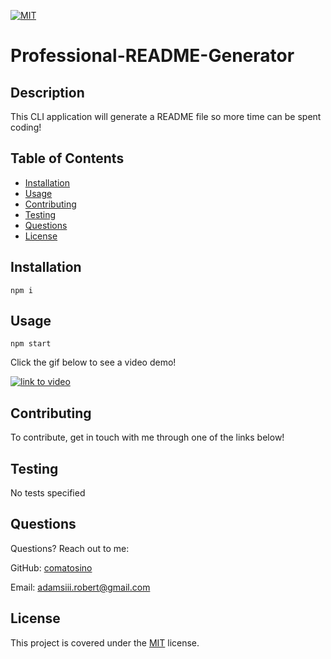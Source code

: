 
  [![MIT](https://img.shields.io/badge/license-MIT-green)](https://opensource.org/licenses/MIT)
# Professional-README-Generator

## Description

This CLI application will generate a README file so more time can be spent coding!

## Table of Contents

- [Installation](#installation)
- [Usage](#usage)
- [Contributing](#Contributing)
- [Testing](#Testing)
- [Questions](#Questions)
- [License](#License)

## Installation

```
npm i
```

## Usage

```
npm start
```
Click the gif below to see a video demo!

[![link to video](./assets/README-Generator.gif)](https://drive.google.com/file/d/1o_lF02C71RTCtE2vBltbSpu5j87ZflZ5/view)

## Contributing

To contribute, get in touch with me through one of the links below!

## Testing

No tests specified

## Questions

Questions? Reach out to me:

GitHub: [comatosino](https://github.com/comatosino)

Email: adamsiii.robert@gmail.com



## License
    
This project is covered under the [MIT](https://opensource.org/licenses/MIT) license.
    

